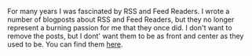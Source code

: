 For many years I was fascinated by RSS and Feed Readers. I wrote a number of blogposts about RSS and Feed Readers, but they no longer represent a burning passion for me that they once did. I don't want to remove the posts, but I dont' want them to be as front and center as they used to be. You can find them [here](/the-stream/).

